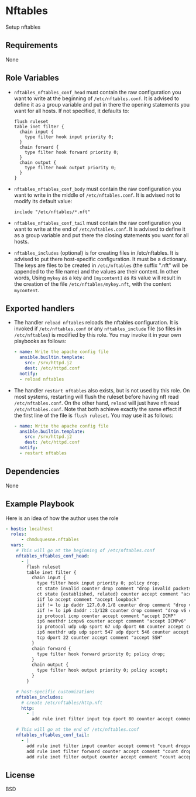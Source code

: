 Nftables
========

Setup nftables

Requirements
------------

None

Role Variables
--------------

* `nftables_nftables_conf_head` must contain the raw configuration you
  want to write at the beginning of `/etc/nftables.conf`. It is advised to
  define it as a group variable and put in there the opening statements
  you want for all hosts. If not specified, it defaults to:

  ```
  flush ruleset
  table inet filter {
    chain input {
      type filter hook input priority 0;
    }
    chain forward {
      type filter hook forward priority 0;
    }
    chain output {
      type filter hook output priority 0;
    }
  }
  ```

* `nftables_nftables_conf_body` must contain the raw configuration you
  want to write in the middle of `/etc/nftables.conf`. It is advised not
  to modify its default value:

  ```
  include "/etc/nftables/*.nft"
  ```

* `nftables_nftables_conf_tail` must contain the raw configuration you
  want to write at the end of `/etc/nftables.conf`. It is advised to
  define it as a group variable and put there the closing statements you
  want for all hosts.

* `nftables_includes` (optional) is for creating files in /etc/nftables.
  It is advised to put there host-specific configuration. It must be a
  dictionary. The keys are files to be created in `/etc/nftables` (the
  suffix ".nft" will be appended to the file name) and the values are
  their content. In other words, Using `mykey` as a key and `[mycontent]`
  as its value will result in the creation of the file
  `/etc/nftables/mykey.nft`, with the content `mycontent`.

Exported handlers
-----------------

* The handler `reload nftables` reloads the nftables configuration. It is
  invoked if `/etc/nftables.conf` or any `nftables_include` file (so files
  in `/etc/nftables`) is modified by this role. You may invoke it in your
  own playbooks as follows:

  ```YAML
  - name: Write the apache config file
    ansible.builtin.template:
      src: /srv/httpd.j2
      dest: /etc/httpd.conf
    notify:
    - reload nftables
  ```

* The handler `restart nftables` also exists, but is not used by this
  role. On most systems, restarting will flush the ruleset before having
  nft read `/etc/nftables.conf`. On the other hand, `reload` will just
  have nft read `/etc/nftables.conf`. Note that both achieve exactly the
  same effect if the first line of the file is `flush ruleset`. You may
  use it as follows:

  ```YAML
  - name: Write the apache config file
    ansible.builtin.template:
      src: /srv/httpd.j2
      dest: /etc/httpd.conf
    notify:
    - restart nftables
  ```

Dependencies
------------

None

Example Playbook
----------------

Here is an idea of how the author uses the role

```YAML
- hosts: localhost
  roles:
      - chmduquesne.nftables
  vars:
    # This will go at the beginning of /etc/nftables.conf
    nftables_nftables_conf_head:
      - |
        flush ruleset
        table inet filter {
          chain input {
            type filter hook input priority 0; policy drop;
            ct state invalid counter drop comment "drop invalid packets"
            ct state {established, related} counter accept comment "accept all connections related to those we opened"
            iif lo accept comment "accept loopback"
            iif != lo ip daddr 127.0.0.1/8 counter drop comment "drop v4 connections to loopback not coming from loopback"
            iif != lo ip6 daddr ::1/128 counter drop comment "drop v6 connections to loopback not coming from loopback"
            ip protocol icmp counter accept comment "accept ICMP"
            ip6 nexthdr icmpv6 counter accept comment "accept ICMPv6"
            ip protocol udp udp sport 67 udp dport 68 counter accept comment "accept DHCP"
            ip6 nexthdr udp udp sport 547 udp dport 546 counter accept comment "accept DHCPv6"
            tcp dport 22 counter accept comment "accept SSH"
          }
          chain forward {
            type filter hook forward priority 0; policy drop;
          }
          chain output {
            type filter hook output priority 0; policy accept;
          }
        }

    # host-specific customizations
    nftables_includes:
      # create /etc/nftables/http.nft
      http:
        - |
          add rule inet filter input tcp dport 80 counter accept comment "accept HTTP"

    # This will go at the end of /etc/nftables.conf
    nftables_nftables_conf_tail:
      - |
        add rule inet filter input counter accept comment "count dropped packets"
        add rule inet filter forward counter accept comment "count dropped packets"
        add rule inet filter output counter accept comment "count accepted packets"
```

License
-------

BSD
